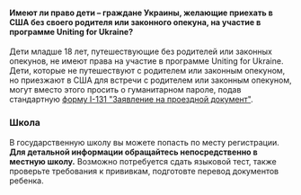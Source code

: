 #### Имеют ли право дети – граждане Украины, желающие приехать в США без своего родителя или законного опекуна, на участие в программе Uniting for Ukraine?
Дети младше 18 лет, путешествующие без родителей или законных опекунов, не имеют права на участие в программе Uniting for Ukraine. Дети, которые не путешествуют с родителем или законным опекуном, но приезжают в США для встречи с родителем или законным опекуном, могут вместо этого просить о гуманитарном пароле, подав стандартную [форму I-131 "Заявление на проездной документ"](https://www.uscis.gov/i-131). 
### Школа
В государственную школу вы можете попасть по месту регистрации. **Для детальной информации обращайтесь непосредственно в местную школу.** Возможно потребуется сдать языковой тест, также проверьте требования к прививкам, подготовте перевод документов ребенка.